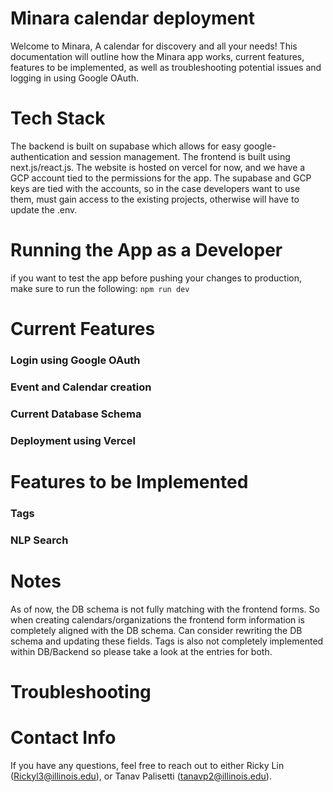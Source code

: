 # Minara calendar deployment

Welcome to Minara, A calendar for discovery and all your needs! This documentation will outline how the Minara app works, current features, features to be implemented, as well as troubleshooting potential issues and logging in using Google OAuth.

# Tech Stack

The backend is built on supabase which allows for easy google-authentication and session management. The frontend is built using next.js/react.js. The website is hosted on vercel for now, and we have a GCP account tied to the permissions for the app. The supabase and GCP keys are tied with the accounts, so in the case developers want to use them, must gain access to the existing projects, otherwise will have to update the .env. 

# Running the App as a Developer
if you want to test the app before pushing your changes to production, make sure to run the following:
```npm run dev```

# Current Features

### Login using Google OAuth

### Event and Calendar creation

### Current Database Schema

### Deployment using Vercel

# Features to be Implemented

### Tags

### NLP Search

# Notes

As of now, the DB schema is not fully matching with the frontend forms. So when creating calendars/organizations the frontend form information is completely aligned with the DB schema. Can consider rewriting the DB schema and updating these fields. Tags is also not completely implemented within DB/Backend so please take a look at the entries for both. 

# Troubleshooting


# Contact Info
If you have any questions, feel free to reach out to either Ricky Lin (Rickyl3@illinois.edu), or Tanav Palisetti (tanavp2@illinois.edu).
